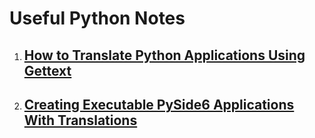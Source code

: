 # Useful Python Notes
1. ## [How to Translate Python Applications Using Gettext](notes/How_to_Translate_Python_Applications_Using_Gettext.md)
2. ## [Creating Executable PySide6 Applications With Translations](notes/Creating_Executable_PySide6_Applications_With_Translations.md)